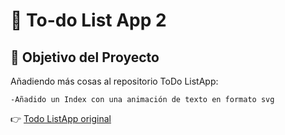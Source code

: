 # 📝 To-do List App 2

## 📆 Objetivo del Proyecto
Añadiendo más cosas al repositorio ToDo ListApp:

    -Añadido un Index con una animación de texto en formato svg



👉 [Todo ListApp original](https://github.com/CaleroCode/todo-listapp)

